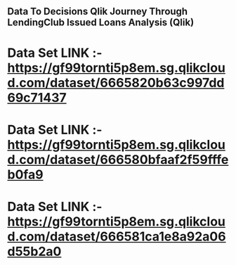 ## Data To Decisions Qlik Journey Through LendingClub Issued Loans Analysis (Qlik) ##

# Data Set LINK :- https://gf99tornti5p8em.sg.qlikcloud.com/dataset/6665820b63c997dd69c71437 #
# Data Set LINK :-https://gf99tornti5p8em.sg.qlikcloud.com/dataset/666580bfaaf2f59fffeb0fa9 #
# Data Set LINK :-https://gf99tornti5p8em.sg.qlikcloud.com/dataset/666581ca1e8a92a06d55b2a0 #
